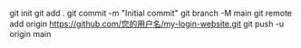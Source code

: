    git init
   git add .
   git commit -m "Initial commit"
   git branch -M main
   git remote add origin https://github.com/您的用户名/my-login-website.git
   git push -u origin main
